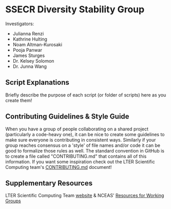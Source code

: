 # SSECR Diversity Stability Group

Investigators:
- Julianna Renzi
- Kathrine Hulting
- Noam Altman-Kurosaki
- Pooja Panwar
- James Sturges
- Dr. Kelsey Solomon
- Dr. Junna Wang

## Script Explanations

Briefly describe the purpose of each script (or folder of scripts) here as you create them!

## Contributing Guidelines & Style Guide

When you have a group of people collaborating on a shared project (particularly a code-heavy one), it can be nice to create some guidelines to make sure everyone is contributing in consistent ways. Similarly if your group reaches consensus on a 'style' of file names and/or code it can be good to formalize those rules as well. The standard convention in GitHub is to create a file called "CONTRIBUTING.md" that contains all of this information. If you want some inspiration check out the LTER Scientific Computing team's [CONTRIBUTING.md](https://github.com/lter/scicomp/blob/main/CONTRIBUTING.md) document!

## Supplementary Resources

LTER Scientific Computing Team [website](https://lter.github.io/scicomp/) & NCEAS' [Resources for Working Groups](https://www.nceas.ucsb.edu/working-group-resources)
